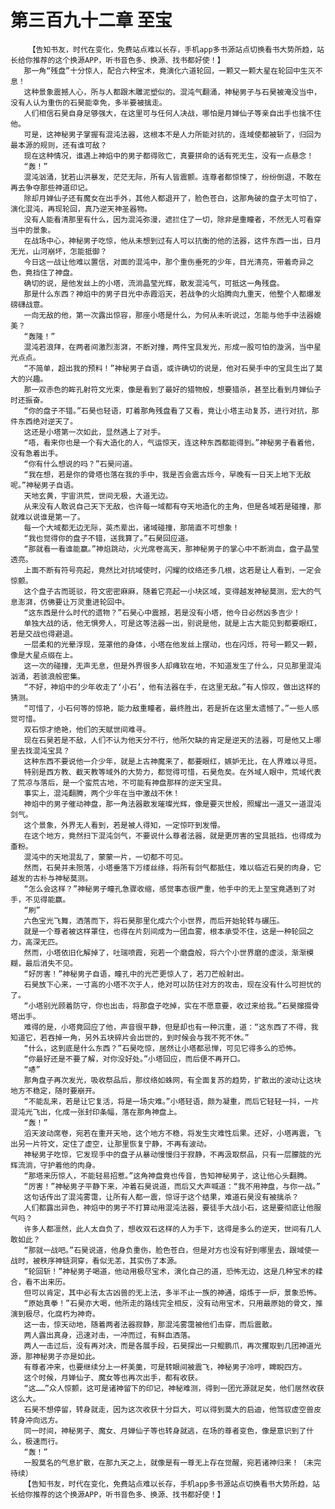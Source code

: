# 第三百九十二章 至宝
        【告知书友，时代在变化，免费站点难以长存，手机app多书源站点切换看书大势所趋，站长给你推荐的这个换源APP，听书音色多、换源、找书都好使！】
       那一角“残盘”十分惊人，配合六种宝术，竟演化六道轮回，一颗又一颗大星在轮回中生灭不息！
       这种景象震撼人心，所与人都跟木雕泥塑似的。混沌气翻涌，神秘男子与石昊被淹没当中，没有人认为重伤的石昊能幸免，多半要被擒走。
       人们相信石昊自身足够强大，在这里可与任何人决战，哪怕是月婵仙子等亲自出手也擒不住他。
       可是，这神秘男子掌握有混沌法器，这根本不是人力所能对抗的，连域使都被斩了，归回为最本源的规则，还有谁可敌？
       现在这种情况，谁遇上神焰中的男子都得败亡，真要拼命的话有死无生，没有一点悬念！
       “轰！”
       混沌汹涌，犹若山洪暴发，茫茫无际，所有人皆震颤。连尊者都惊悚了，纷纷倒退，不敢在再去争夺那些神道印记。
       除却月婵仙子还有魔女在出手外，其他人都退开了，脸色苍白，这那角破的盘子太可怕了，演化混沌，再现轮回，真乃逆天神圣器物。
       没有人能看清那里有什么，因为混沌弥漫，遮拦住了一切，除非是重瞳者，不然无人可看穿当中的景象。
       在战场中心，神秘男子吃惊，他从未想到过有人可以抗衡的他的法器，这件东西一出，日月无光，山河崩坏，怎能抵御？
       今日这一战让他难以置信，对面的混沌中，那个重伤垂死的少年，目光清亮，带着奇异之色，竟挡住了神盘。
       确切的说，是他发丝上的小塔，流淌晶莹光辉，散发混沌气，可抵这一角残盘。
       那是什么东西？神焰中的男子目光中赤霞滔天，若战争的火焰腾向九重天，他整个人都爆发磅礴战意。
       一向无敌的他，第一次露出惊容，那座小塔是什么，为何从未听说过，怎能与他手中法器媲美？
       “轰隆！”
       混沌若浪拜，在两者间激烈澎湃，不断对撞，两件宝具发光，形成一股可怕的漩涡，当中星光点点。
       “不简单，超出我的预料！”神秘男子自语，或许确切的说是，他对石昊手中的宝具生出了莫大的兴趣。
       那一双赤色的眸孔射符文光束，像是看到了最好的猎物般，想要猎杀，甚至比看到月婵仙子时还振奋。
       “你的盘子不错。”石昊也轻语，盯着那角残盘看了又看，竟让小塔主动复苏，进行对抗，那件东西绝对逆天了。
       这还是小塔第一次如此，显然遇上了对手。
       “唔，看来你也是一个有大造化的人，气运惊天，连这种东西都能得到。”神秘男子看着他，没有急着出手。
       “你有什么想说的吗？”石昊问道。
       “我在想，若是你的骨塔也落在我的手中，我是否会震古烁今，早晚有一日天上地下无敌呢。”神秘男子自语。
       天地玄黄，宇宙洪荒，世间无极，大道无边。
       从来没有人敢说自己天下无敌，也许每一域都有夺天地造化的主角，但是各域若是碰撞，那就难以说谁是第一了。
       每一个大域都无边无际，英杰辈出，诸域碰撞，那简直不可想象！
       “我也觉得你的盘子不错，送我算了。”石昊回应道。
       “那就看一看谁能赢。”神焰跳动，火光席卷高天，那神秘男子的掌心中不断淌血，盘子晶莹透亮。
       上面不断有符号亮起，竟然比对抗域使时，闪耀的纹络还多几根，这若是让人看到，一定会惊颤。
       这个盘子古而斑驳，符文密密麻麻，随着它亮起一小块区域，变得越发神秘莫测，宏大的气息澎湃，仿佛要让万灵重进轮回中。
       “这东西是什么时代的遗物？”石昊心中震撼，若是没有小塔，他今日必然凶多吉少！
       单独大战的话，他无惧旁人，可是这等法器一出，别说是他，就是上古大能见到都要眼红，若是交战也得避退。
       一层柔和的光晕浮现，笼罩他的身体，小塔在他发丝上摆动，也在闪烁，符号一颗又一颗，像是大星点缀在上。
       这一次的碰撞，无声无息，但是外界很多人却瘫软在地，不知道发生了什么，只见那里混沌汹涌，若骇浪般密集。
       “不好，神焰中的少年收走了‘小石’，他有法器在手，在这里无敌。”有人惊叹，做出这样的猜测。
       “可惜了，小石何等的惊艳，能力敌重瞳者，最终胜出，若是折在这里太遗憾了。”一些人感觉可惜。
       双石惊才绝艳，他们的天赋世间难寻。
       现在石昊若是不敌，人们不认为他天分不行，他所欠缺的肯定是逆天的法器，可是他又上哪里去找混沌宝具？
       这种东西不要说他一介少年，就是上古神魔来了，都要眼红，嫉妒无比，在人界难以寻觅。
       特别是西方教、截天教等域外的大势力，都觉得可惜，石昊危矣。在外域人眼中，荒域代表了荒凉与落后，是一个蛮荒古地，不可能有神盘那样的逆天宝具。
       事实上，混沌翻腾，两个少年在当中激战不休！
       神焰中的男子催动神盘，那一角法器散发璀璨光辉，像是要灭世般，照耀出一道又一道混沌剑气。
       这个景象，外界无人看到，若是被人得知，一定惊吓到发懵。
       在这个地方，竟然扫下混沌剑气，不要说什么尊者法器，就是更厉害的宝具抵挡，也得成为齑粉。
       混沌中的天地混乱了，蒙蒙一片，一切都不可见。
       然而，石昊并未殒落，小塔垂落下万缕丝绦，将所有剑气都抵住，难以临近石昊的肉身，它越发的古朴与神秘莫测。
       “怎么会这样？”神秘男子瞳孔急骤收缩，感觉事态很严重，他手中的无上至宝竟遇到了对手，不见得能赢。
       “刷”
       六色宝光飞舞，洒落而下，将石昊那里化成六个小世界，而后开始轮转与碾压。
       就是一个尊者被这样罩住，也得在片刻间成为一团血雾，根本承受不住，这是一种轮回之力，高深无匹。
       然而，小塔依旧化解掉了，吐瑞喷霞，宛若一个磨盘般，将六个小世界磨的虚淡，渐渐模糊，最后消失不见。
       “好厉害！”神秘男子自语，瞳孔中的光芒更惊人了，若刀芒般射出。
       石昊放下心来，一寸高的小塔不次于人，绝对可以防住对方的攻击，现在没有什么可担忧的了。
       “小塔别光顾着防守，你也出击，将那盘子吃掉，实在不愿意要，收过来给我。”石昊撺掇骨塔出手。
       难得的是，小塔竟回应了他，声音很平静，但是却也有一种沉重，道：“这东西了不得，我知道它，若吞掉一角，另外五块碎片会出世的，到时候会与我不死不休。”
       “什么，这到底是什么东西？”石昊吃惊，居然让小塔都忌惮，可见它得多么的恐怖。
       “你最好还是不要了解，对你没好处。”小塔回应，而后便不再开口。
       “哧”
       那角盘子再次发光，吸收祭品后，那纹络如蛛网，有全面复苏的趋势，扩散出的波动让这块地方不稳定，随时要崩开。
       “不能乱来，若是让它复活，将是一场灾难。”小塔轻语，颇为凝重，而后它轻轻一抖，一片混沌光飞出，化成一张封印条幅，落在那角神盘上。
       “轰！”
       滔天波动席卷，宛若在重开天地，这个地方不稳，将发生灾难性后果。还好，小塔再震，飞出另一片符文，定住了虚空，让那里恢复宁静，不再有波动。
       神秘男子吃惊，它发现手中的盘子从暴动慢慢归于寂静，不再汲取祭品，只有一层朦胧的光辉流淌，守护着他的肉身。
       “那塔来历惊人，不能轻易招惹。”这角神盘竟也传音，告知神秘男子，这让他心头翻腾。
       “厉害！”神秘男子平静下来，冲着石昊说道，而后又大声喊道：“我不用神盘，与你一战。”
       这句话传出了混沌雾霭，让所有人都一震，惊讶于这个结果，难道石昊没有被擒杀？
       人们都露出异色，神焰中的男子不打算动用混沌法器，要徒手大战小石，这是要彻底让他服气吗？
       许多人都凛然，此人太自负了，想收双石这样的人为手下，这得是多么的逆天，世间有几人敢如此？
       “那就一战吧。”石昊说道，他身负重伤，脸色苍白，但是对方也没有好到哪里去，跟域使一战时，被秩序神链洞穿，看似无恙，其实伤了本源。
       “轮回斩！”神秘男子喝道，他动用极尽宝术，演化自己的道，恐怖无边，这是几种宝术的糅合，看不出来历。
       但可以肯定，其中必有太古凶兽的无上法，多半不止一族的神通，熔炼于一炉，景象恐怖。
       “原始真拳！”石昊亦大喝，他所走的路线完全相反，没有动用宝术，只用最原始的骨文，推演到极尽，化腐朽为神奇。
       这一击，惊天动地，随着两者法器寂静，那混沌雾霭被他们击穿，而后震散。
       两人露出真身，迅速对击，一冲而过，有鲜血洒落。
       两人一击过后，没有再对决，而是各展手段，石昊探出一只鲲鹏爪，再次攫取到几团神道光源，那神秘男子亦是如此。
       有尊者冲来，也要继续分上一杯美羹，可是转眼间被震飞，神秘男子冷哼，睥睨四方。
       这个时候，月婵仙子、魔女等也再次出手，都有收获。
       “这……”众人惊颤，这可是诸神留下的印记，神秘难测，得到一团光源就足矣，他们居然收获这么大。
       石昊不想停留，转身就走，因为这次收获十分巨大，可以得到莫大的启迪，他驾驭虚空兽皮转身冲向远方。
       同一时间，神秘男子、魔女、月婵仙子等也转身就逃，在场的尊者变色，像是意识到了什么，极速而行。
       “轰！”
       一股莫名的气息扩散，在那九天之上，就像是有一尊无上存在觉醒，宛若诸神归来！（未完待续）
       【告知书友，时代在变化，免费站点难以长存，手机app多书源站点切换看书大势所趋，站长给你推荐的这个换源APP，听书音色多、换源、找书都好使！】